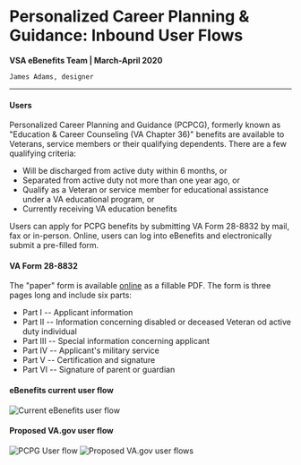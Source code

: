 # Personalized Career Planning & Guidance: Inbound User Flows
**VSA eBenefits Team | March-April 2020**

`James Adams, designer`

---

#### Users
Personalized Career Planning and Guidance (PCPCG), formerly known as "Education & Career Counseling (VA Chapter 36)" benefits are available to Veterans, service members or their qualifying dependents. There are a few qualifying criteria:
- Will be discharged from active duty within 6 months, or
- Separated from active duty not more than one year ago, or
- Qualify as a Veteran or service member for educational assistance under a VA educational program, or
- Currently receiving VA education benefits

Users can apply for PCPG benefits by submitting VA Form 28-8832 by mail, fax or in-person. Online, users can log into eBenefits and electronically submit a pre-filled form.

#### VA Form 28-8832
The "paper" form is available [online](https://www.vba.va.gov/pubs/forms/VBA-28-8832-ARE.pdf) as a fillable PDF. The form is three pages long and include six parts:
- Part I -- Applicant information
- Part II -- Information concerning disabled or deceased Veteran od active duty individual
- Part III -- Special information concerning applicant
- Part IV -- Applicant's military service
- Part V -- Certification and signature
- Part VI -- Signature of parent or guardian

#### eBenefits current user flow
![Current eBenefits user flow](https://github.com/department-of-veterans-affairs/va.gov-team/blob/master/teams/vsa/teams/ebenefits/features/apply-CH36-VRE-counseling/research-design/images/Chapter_36_Breakdown_1.png)

#### Proposed VA.gov user flow
![PCPG User flow](https://github.com/department-of-veterans-affairs/va.gov-team/blob/master/teams/vsa/teams/ebenefits/features/apply-CH36-VRE-counseling/research-design/images/pcpg-workflows.JPG)
![Proposed VA.gov user flows](https://github.com/department-of-veterans-affairs/va.gov-team/blob/master/teams/vsa/teams/ebenefits/features/apply-CH36-VRE-counseling/research-design/images/Chapter_36_User_Paths_1.png)
